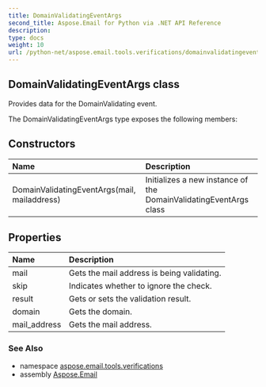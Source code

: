 ```yaml
---
title: DomainValidatingEventArgs
second_title: Aspose.Email for Python via .NET API Reference
description: 
type: docs
weight: 10
url: /python-net/aspose.email.tools.verifications/domainvalidatingeventargs/
---
```


## DomainValidatingEventArgs class

Provides data for the DomainValidating event.

The DomainValidatingEventArgs type exposes the following members:
## Constructors
| Name | Description |
| :- | :- |
|DomainValidatingEventArgs(mail, mailaddress)|Initializes a new instance of the DomainValidatingEventArgs class|
## Properties
| Name | Description |
| :- | :- |
|mail|Gets the mail address is being validating.|
|skip|Indicates whether to ignore the check.|
|result|Gets or sets the validation result.|
|domain|Gets the domain.|
|mail_address|Gets the mail address.|

### See Also

* namespace [aspose.email.tools.verifications](/email/python-net/aspose.email.tools.verifications/)
* assembly [Aspose.Email](/email/python-net/)

